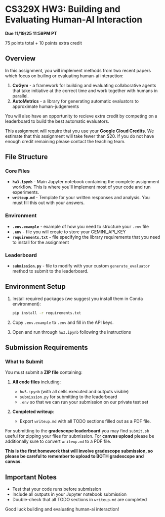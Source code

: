 # CS329X HW3: Building and Evaluating Human-AI Interaction

**Due 11/19/25 11:59PM PT**

75 points total + 10 points extra credit

## Overview

In this assignment, you will implement methods from two recent papers which focus on builing or evaluating human-ai interaction:
1. **CoGym** - a framework for building and evaluating collaborative agents that take initiative at the correct time and work together with humans in parallel.
2. **AutoMetrics** - a library for generating automatic evaluators to approximate human-judgements


You will also have an opportunity to recieve extra credit by competing on a leaderboard to build the best automatic evaluators.

This assignment will require that you use your **Google Cloud Credits**.  We estimate that this assignment will take fewer than $20.  If you do not have enough credit remaining please contact the teaching team.


## File Structure

### Core Files

  - **`hw3.ipynb`** - Main Jupyter notebook containing the complete assignment workflow. This is where you'll implement most of your code and run experiments.
  - **`writeup.md`** - Template for your written responses and analysis. You must fill this out with your answers.

### Environment

  - **`.env.example`** - example of how you need to structure your `.env` file
  - **`.env`** - file you will create to store your GEMINI_API_KEY
  - **`requirements.txt`** - file specifying the library requirements that you need to install for the assignment

### Leaderboard

  - **`submission.py`** - file to modify with your custom `generate_evaluator` method to submit to the leaderboard.

## Environment Setup

1. Install required packages (we suggest you install them in Conda environment):
   ```bash
   pip install -r requirements.txt
   ```

2. Copy `.env.example` to `.env` and fill in the API keys.

3. Open and run through `hw3.ipynb` following the instructions

## Submission Requirements

### What to Submit

You must submit a **ZIP file** containing:

1. **All code files** including:
   - `hw3.ipynb` (with all cells executed and outputs visible)
   - `submission.py` for submitting to the leaderboard
   - `.env` so that we can run your submission on our private test set

2. **Completed writeup**:
   - Export `writeup.md` with all TODO sections filled out as a PDF file. 

For submitting to the **gradescope leaderboard** you may find `submit.sh` useful for zipping your files for submission.  For **canvas upload** please be additionally sure to convert `writeup.md` to a PDF file.

**This is the first homework that will involve gradescope submission, so please be careful to remember to upload to BOTH gradescope and canvas**.

## Important Notes

- Test that your code runs before submission
- Include all outputs in your Jupyter notebook submission
- Double-check that all TODO sections in `writeup.md` are completed

Good luck building and evaluating human-ai interaction!
